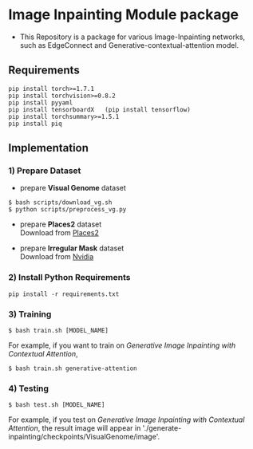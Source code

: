 # Image Inpainting Module package
- This Repository is a package for various Image-Inpainting networks, such as EdgeConnect and Generative-contextual-attention model. 

## Requirements
```
pip install torch>=1.7.1
pip install torchvision>=0.8.2
pip install pyyaml
pip install tensorboardX   (pip install tensorflow)
pip install torchsummary>=1.5.1
pip install piq
```

## Implementation
### 1) Prepare Dataset 
- prepare **Visual Genome** dataset 
```
$ bash scripts/download_vg.sh
$ python scripts/preprocess_vg.py
```

- prepare **Places2** dataset <br>
Download from [Places2](http://places2.csail.mit.edu/download.html)

- prepare **Irregular Mask** dataset <br>
Download from [Nvidia](https://nv-adlr.github.io/publication/partialconv-inpainting)


### 2) Install Python Requirements
```
pip install -r requirements.txt
```

### 3) Training
```
$ bash train.sh [MODEL_NAME]
```
For example, if you want to train on *Generative Image Inpainting with Contextual Attention*,
```
$ bash train.sh generative-attention
```

### 4) Testing
```
$ bash test.sh [MODEL_NAME]
```
For example, if you test on *Generative Image Inpainting with Contextual Attention*,
the result image will appear in './generate-inpainting/checkpoints/VisualGenome/image'.
